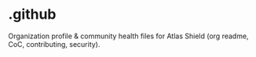 # .github
Organization profile &amp; community health files for Atlas Shield (org readme, CoC, contributing, security).
